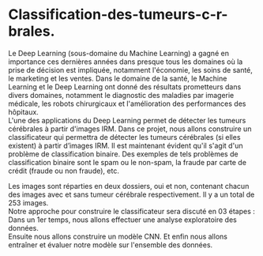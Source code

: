 # Classification-des-tumeurs-c-r-brales.
Le Deep Learning (sous-domaine du Machine Learning) a gagné en importance ces dernières années dans presque tous les domaines où la prise de décision est impliquée, notamment l'économie, les soins de santé, le marketing et les ventes. Dans le domaine de la santé, le Machine Learning et le Deep Learning ont donné des résultats prometteurs dans divers domaines, notamment le diagnostic des maladies par imagerie médicale, les robots chirurgicaux et l'amélioration des performances des hôpitaux.  
L'une des applications du Deep Learning permet de détecter les tumeurs cérébrales à partir d'images IRM. Dans ce projet, nous allons  construire un classificateur qui permettra de détecter les tumeurs cérébrales (si elles existent) à partir d’images IRM. Il est maintenant évident qu'il s'agit d'un problème de classification binaire. Des exemples de tels problèmes de classification binaire sont le spam ou le non-spam, la fraude par carte de crédit (fraude ou non fraude), etc.  

Les images sont réparties en deux dossiers, oui et non, contenant chacun des images avec et sans tumeur cérébrale respectivement. Il y a un total de 253 images.   
Notre approche pour construire le classificateur sera discuté en 03 étapes :  
  Dans un 1er temps, nous allons effectuer une analyse exploratoire des données.  
  Ensuite nous allons construire un modèle CNN. 
  Et enfin nous allons entraîner et évaluer notre modèle sur l'ensemble des données.
